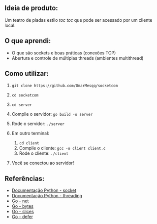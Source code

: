 ## Ideia de produto: 
Um teatro de piadas estilo *toc toc* que pode ser acessado por um cliente local. 

## O que aprendi:
- O que são sockets e boas práticas (conexões TCP)
- Abertura e controle de múltiplas threads (ambientes multithread)

## Como utilizar:
1)  `git clone https://github.com/OmarMesqq/socketcom` 

2) `cd socketcom` 

3) `cd server`

4) Compile o servidor: `go build -o server` 

5) Rode o servidor: `./server`

6) Em outro terminal: 
    1) `cd client` 
    2) Compile o cliente: `gcc -o client client.c`
    3) Rode o cliente: `./client`

7) Você se conectou ao servidor!

## Referências:
- [Documentação Python - socket](https://docs.python.org/3/library/socket.html) 
- [Documentação Python - threading](https://docs.python.org/3/library/threading.html)
- [Go - net ](https://pkg.go.dev/net)
- [Go - bytes](https://pkg.go.dev/bytes) 
- [Go - slices](https://go.dev/blog/slices-intro) 
- [Go - defer](https://www.digitalocean.com/community/tutorials/understanding-defer-in-go)